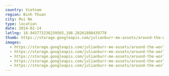 ```yaml
---
country: Vietnam
region: Binh Thuan
city: Mui Ne
type: location
date: 2014-02-14
latlng: 10.943773236239565,108.28261888439778
thumb: https://storage.googleapis.com/julianburr-me-assets/around-the-world/vietnam/mui-ne/IMG_2830--thumb.JPG
images:
  - https://storage.googleapis.com/julianburr-me-assets/around-the-world/vietnam/mui-ne/IMG_2847.JPG
  - https://storage.googleapis.com/julianburr-me-assets/around-the-world/vietnam/mui-ne/IMG_2830.JPG
  - https://storage.googleapis.com/julianburr-me-assets/around-the-world/vietnam/mui-ne/IMG_2831.JPG
  - https://storage.googleapis.com/julianburr-me-assets/around-the-world/vietnam/mui-ne/IMG_2838.JPG
  - https://storage.googleapis.com/julianburr-me-assets/around-the-world/vietnam/mui-ne/IMG_2834.JPG
---
```

